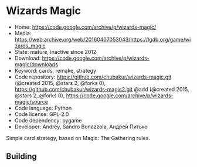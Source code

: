 # Wizards Magic

- Home: https://code.google.com/archive/p/wizards-magic/
- Media: https://web.archive.org/web/20160407053043/https://lgdb.org/game/wizards_magic
- State: mature, inactive since 2012
- Download: https://code.google.com/archive/p/wizards-magic/downloads
- Keyword: cards, remake, strategy
- Code repository: https://github.com/chubakur/wizards-magic.git (@created 2015, @stars 2, @forks 0), https://github.com/chubakur/wizards-magic2.git @add (@created 2015, @stars 2, @forks 0), https://code.google.com/archive/p/wizards-magic/source
- Code language: Python
- Code license: GPL-2.0
- Code dependency: pygame
- Developer: Andrey, Sandro Bonazzola, Андрей Питько

Simple card strategy, based on Magic: The Gathering rules.

## Building
